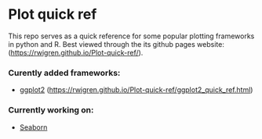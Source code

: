 # Plot quick ref

This repo serves as a quick reference for some popular plotting frameworks in python and R. Best viewed through the its github pages website: (https://rwigren.github.io/Plot-quick-ref/). 

### Curently added frameworks:
* [ggplot2](https://ggplot2.tidyverse.org/)  (https://rwigren.github.io/Plot-quick-ref/ggplot2_quick_ref.html)


### Currently working on:
* [Seaborn](https://seaborn.pydata.org/)
